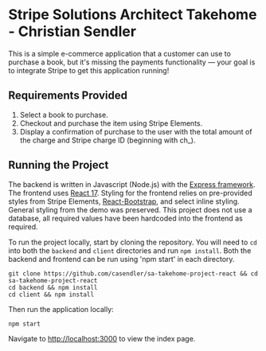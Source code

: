 # Stripe Solutions Architect Takehome - Christian Sendler

This is a simple e-commerce application that a customer can use to purchase a book, but it's missing the payments functionality — your goal is to integrate Stripe to get this application running!

## Requirements Provided

1. Select a book to purchase.
2. Checkout and purchase the item using Stripe Elements.
3. Display a confirmation of purchase to the user with the total amount of the charge and Stripe charge ID (beginning with ch\_).

## Running the Project

The backend is written in Javascript (Node.js) with the [Express framework](https://expressjs.com/). The frontend uses [React 17](https://reactjs.org/docs/getting-started.html). Styling for the frontend relies on pre-provided styles from Stripe Elements, [React-Bootstrap](https://react-bootstrap.github.io/), and select inline styling. General styling from the demo was preserved. This project does not use a database, all required values have been hardcoded into the frontend as required.

To run the project locally, start by cloning the repository. You will need to `cd` into both the `backend` and `client` directories and run `npm install`. Both the backend and frontend can be run using 'npm start' in each directory.

```
git clone https://github.com/casendler/sa-takehome-project-react && cd sa-takehome-project-react
cd backend && npm install
cd client && npm install
```

Then run the application locally:

```
npm start
```

Navigate to [http://localhost:3000](http://localhost:3000) to view the index page.
